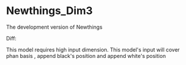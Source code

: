 # Newthings_Dim3

The development version of Newthings

Diff:

This model requires high input dimension. This model's input will cover phan basis , append black's position and append white's position
